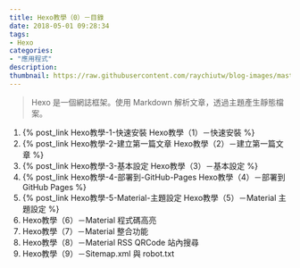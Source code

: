 ```yaml
---
title: Hexo教學（0）－目錄
date: 2018-05-01 09:28:34
tags:
- Hexo
categories:
- "應用程式"
description:
thumbnail: https://raw.githubusercontent.com/raychiutw/blog-images/master/HEXO.jpg
---
```

> Hexo 是一個網誌框架。使用 Markdown 解析文章，透過主題產生靜態檔案。

1. {% post_link Hexo教學-1-快速安裝 Hexo教學（1）－快速安裝 %}
2. {% post_link Hexo教學-2-建立第一篇文章 Hexo教學（2）－建立第一篇文章 %}
3. {% post_link Hexo教學-3-基本設定 Hexo教學（3）－基本設定 %}
4. {% post_link Hexo教學-4-部署到-GitHub-Pages Hexo教學（4）－部署到 GitHub Pages %}
5. {% post_link Hexo教學-5-Material-主題設定 Hexo教學（5）－Material 主題設定 %}
6. Hexo教學（6）－Material 程式碼高亮
7. Hexo教學（7）－Material 整合功能
8. Hexo教學（8）－Material RSS QRCode 站內搜尋
9. Hexo教學（9）－Sitemap.xml 與 robot.txt